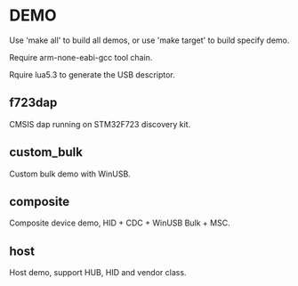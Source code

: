 DEMO
===========

Use 'make all' to build all demos, or use 'make target' to build specify demo.

Require arm-none-eabi-gcc tool chain.

Rquire lua5.3 to generate the USB descriptor.

## f723dap
CMSIS dap running on STM32F723 discovery kit.

## custom_bulk
Custom bulk demo with WinUSB.

## composite
Composite device demo, HID + CDC + WinUSB Bulk + MSC.

## host
Host demo, support HUB, HID and vendor class.
